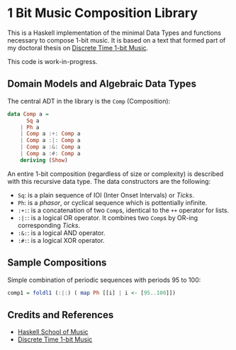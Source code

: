 [Haskell School of Music]: http://haskell.cs.yale.edu/wp-content/uploads/2015/03/HSoM.pdf
[Discrete Time 1-bit Music]: http://victoradan.github.io/discrete-time-1-bit-music.html

# 1 Bit Music Composition Library

This is a Haskell implementation of the minimal Data Types and functions necessary to compose 1-bit music. It is based on a text that formed part of my doctoral thesis on [Discrete Time 1-bit Music].

This code is work-in-progress.

## Domain Models and Algebraic Data Types

The central ADT in the library is the `Comp` (Composition):
```haskell
data Comp a =
      Sq a
    | Ph a
    | Comp a :+: Comp a
    | Comp a :|: Comp a
    | Comp a :&: Comp a
    | Comp a :#: Comp a
    deriving (Show)
```
An entire 1-bit composition (regardless of size or complexity) is described with this recursive data type. 
The data constructors are the following:
- `Sq`: is a plain sequence of IOI (Inter Onset Intervals) or *Ticks*.
- `Ph`: is a *phasor*, or cyclical sequence which is pottentially infinite.
- `:+:`: is a concatenation of two `Comp`s, identical to the `++` operator for lists. 
- `:|:`: is a logical OR operator. It combines two `Comp`s by OR-ing corresponding *Ticks*.
- `:&:`: is a logical AND operator.
- `:#:`: is a logical XOR operator.

## Sample Compositions
Simple combination of periodic sequences with periods 95 to 100:
```haskell
comp1 = foldl1 (:|:) ( map Ph [[i] | i <- [95..100]]) 
```

## Credits and References
- [Haskell School of Music]
- [Discrete Time 1-bit Music]
